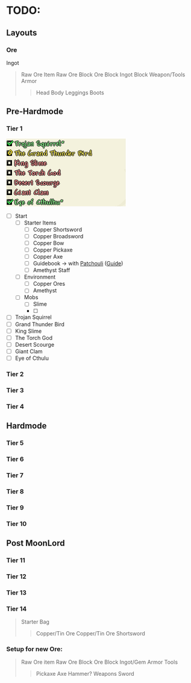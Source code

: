 # TODO:
## Layouts
### Ore
Ingot
>Raw Ore Item
>Raw Ore Block
>Ore Block
>Ingot Block
>Weapon/Tools
>Armor
>>Head
>>Body
>>Leggings
>>Boots

## Pre-Hardmode
### Tier 1
![tier1-img](img/tiers_template/tier1.png)

 - [ ] Start
	 - [ ] Starter Items
		 - [ ] Copper Shortsword
		 - [ ] Copper Broadsword
		 - [ ] Copper Bow
		 - [ ] Copper Pickaxe
		 - [ ] Copper Axe
		 - [ ] Guidebook &#8594; with [Patchouli](https://github.com/VazkiiMods/Patchouli) ([Guide](https://vazkiimods.github.io/Patchouli/docs/patchouli-basics/getting-started/))
		 - [ ] Amethyst Staff
	- [ ] Environment
		- [ ] Copper Ores  
		- [ ] Amethyst
	 - [ ] Mobs
		 - [ ] Slime
		 - [ ]  
 - [ ] Trojan Squirrel
 - [ ] Grand Thunder Bird
 - [ ] King Slime
 - [ ] The Torch God
 - [ ] Desert Scourge
 - [ ] Giant Clam
 - [ ] Eye of Cthulu

### Tier 2
### Tier 3
### Tier 4
## Hardmode
### Tier 5
### Tier 6
### Tier 7
### Tier 8
### Tier 9
### Tier 10
## Post MoonLord
### Tier 11
### Tier 12
### Tier 13
### Tier 14


>Starter Bag
>> Copper/Tin Ore
>> Copper/Tin Ore Shortsword
>>


### Setup for new Ore:
>Raw Ore item
>Raw Ore Block
>Ore Block
>Ingot/Gem
> Armor
> Tools
>> Pickaxe
>> Axe
>> Hammer?
>Weapons
>> Sword

<!--stackedit_data:
eyJoaXN0b3J5IjpbMTAzMDc0MjIwMCwxMjA0MzA1NTgsMTk5MD
gyODQwMiwtNTU4NzQyNjUyLC04NjY1Nzk4NTksLTUxNTAzODUy
MSwxNDc3MzM3NzE3LDY2ODI2OTE1MywtNzU3OTE4OTcsLTk2Nj
cxMTY1OSwtMjEyODY5Mzg3NiwtMTQ2ODg1MTA1NiwtMTE4Nzcz
NjUxLDgzODc5OTk2LDEzNDgyNjU1NzZdfQ==
-->